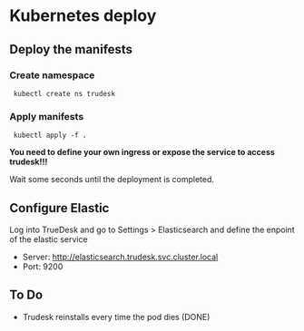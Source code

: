 # Kubernetes deploy

## Deploy the manifests

### Create namespace
<code> kubectl create ns trudesk </code>

### Apply manifests
<code> kubectl apply -f .  </code>

**You need to define your own ingress or expose the service to access trudesk!!!**


Wait some seconds until the deployment is completed.

## Configure Elastic
Log into TrueDesk and go to Settings > Elasticsearch and define the enpoint of the elastic service

- Server: http://elasticsearch.trudesk.svc.cluster.local
- Port: 9200 


## To Do

- Trudesk reinstalls every time the pod dies (DONE)
